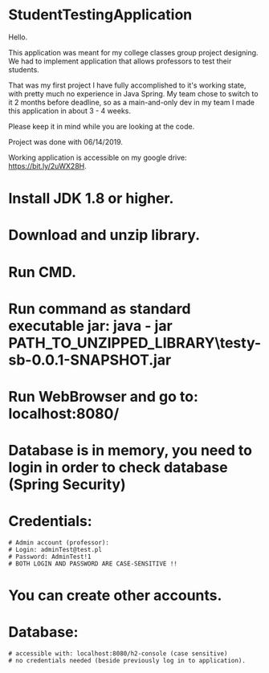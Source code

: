 # StudentTestingApplication

Hello.

This application was meant for my college classes group project designing.
We had to implement application that allows professors to test their students.

That was my first project I have fully accomplished to it's working state, with pretty much no experience in Java Spring.
My team chose to switch to it 2 months before deadline,
so as a main-and-only dev in my team I made this application in about 3 - 4 weeks.

Please keep it in mind while you are looking at the code.

Project was done with 06/14/2019.


Working application is accessible on my google drive: https://bit.ly/2uWX28H.

# Install JDK 1.8 or higher.
# Download and unzip library.
# Run CMD.
# Run command as standard executable jar: java - jar PATH_TO_UNZIPPED_LIBRARY\testy-sb-0.0.1-SNAPSHOT.jar
# Run WebBrowser and go to: localhost:8080/
# Database is in memory, you need to login in order to check database (Spring Security)
# Credentials:
    # Admin account (professor):
    # Login: adminTest@test.pl
    # Password: AdminTest!1
    # BOTH LOGIN AND PASSWORD ARE CASE-SENSITIVE !!
# You can create other accounts.
# Database:
    # accessible with: localhost:8080/h2-console (case sensitive)
    # no credentials needed (beside previously log in to application).
